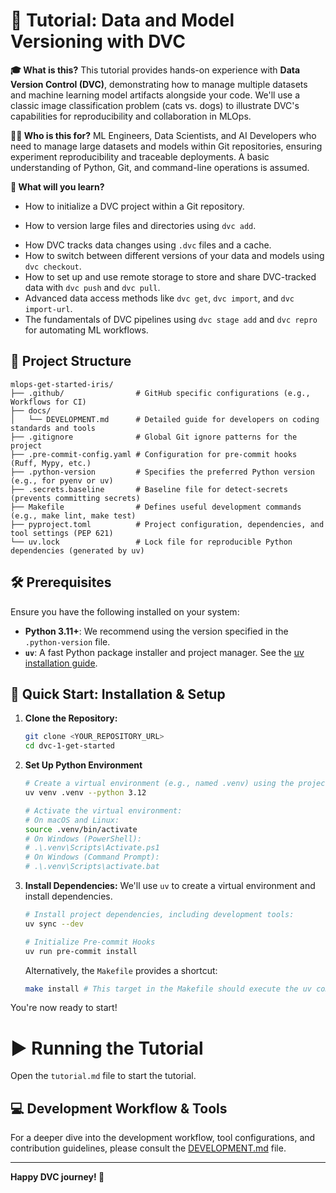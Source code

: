 # 🚀 Tutorial: Data and Model Versioning with DVC

**🎓 What is this?** This tutorial provides hands-on experience with **Data Version Control (DVC)**, demonstrating how to manage multiple datasets and machine learning model artifacts alongside your code. We'll use a classic image classification problem (cats vs. dogs) to illustrate DVC's capabilities for reproducibility and collaboration in MLOps.

**👩‍💻 Who is this for?** ML Engineers, Data Scientists, and AI Developers who need to manage large datasets and models within Git repositories, ensuring experiment reproducibility and traceable deployments. A basic understanding of Python, Git, and command-line operations is assumed.

**🎯 What will you learn?**

- How to initialize a DVC project within a Git repository.

* How to version large files and directories using `dvc add`.
- How DVC tracks data changes using `.dvc` files and a cache.
- How to switch between different versions of your data and models using `dvc checkout`.
- How to set up and use remote storage to store and share DVC-tracked data with `dvc push` and `dvc pull`.
- Advanced data access methods like `dvc get`, `dvc import`, and `dvc import-url`.
- The fundamentals of DVC pipelines using `dvc stage add` and `dvc repro` for automating ML workflows.

## 📂 Project Structure

```text
mlops-get-started-iris/
├── .github/                # GitHub specific configurations (e.g., Workflows for CI)
├── docs/
│   └── DEVELOPMENT.md      # Detailed guide for developers on coding standards and tools
├── .gitignore              # Global Git ignore patterns for the project
├── .pre-commit-config.yaml # Configuration for pre-commit hooks (Ruff, Mypy, etc.)
├── .python-version         # Specifies the preferred Python version (e.g., for pyenv or uv)
├── .secrets.baseline       # Baseline file for detect-secrets (prevents committing secrets)
├── Makefile                # Defines useful development commands (e.g., make lint, make test)
├── pyproject.toml          # Project configuration, dependencies, and tool settings (PEP 621)
└── uv.lock                 # Lock file for reproducible Python dependencies (generated by uv)
```

## 🛠️ Prerequisites

Ensure you have the following installed on your system:

- **Python 3.11+**: We recommend using the version specified in the `.python-version` file.
- **`uv`**: A fast Python package installer and project manager. See the [uv installation guide](https://docs.astral.sh/uv/getting-started/installation/).

## 🚀 Quick Start: Installation & Setup

1. **Clone the Repository:**

    ```bash
    git clone <YOUR_REPOSITORY_URL>
    cd dvc-1-get-started
    ```

2. **Set Up Python Environment**

    ```bash
    # Create a virtual environment (e.g., named .venv) using the project's Python version
    uv venv .venv --python 3.12

    # Activate the virtual environment:
    # On macOS and Linux:
    source .venv/bin/activate
    # On Windows (PowerShell):
    # .\.venv\Scripts\Activate.ps1
    # On Windows (Command Prompt):
    # .\.venv\Scripts\activate.bat

    ```

3. **Install Dependencies:**
    We'll use `uv` to create a virtual environment and install dependencies.

    ```bash
    # Install project dependencies, including development tools:
    uv sync --dev

    # Initialize Pre-commit Hooks
    uv run pre-commit install
    ```

    Alternatively, the `Makefile` provides a shortcut:

    ```bash
    make install # This target in the Makefile should execute the uv commands above
    ```

You're now ready to start!

# ▶️ Running the Tutorial

Open the `tutorial.md` file to start the tutorial.

## 💻 Development Workflow & Tools

For a deeper dive into the development workflow, tool configurations, and contribution guidelines, please consult the [DEVELOPMENT.md](docs/DEVELOPMENT.md) file.

---

**Happy DVC journey! 🚀**
